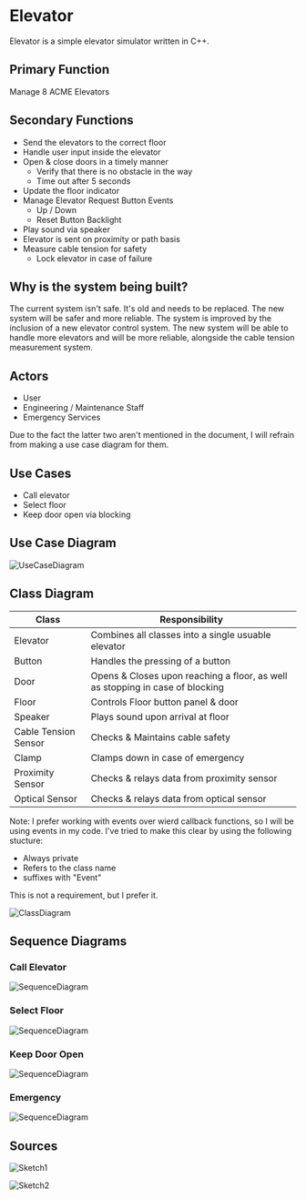 # Elevator

Elevator is a simple elevator simulator written in C++.

## Primary Function

Manage 8 ACME Elevators

## Secondary Functions

- Send the elevators to the correct floor
- Handle user input inside the elevator
- Open & close doors in a timely manner
  - Verify that there is no obstacle in the way
  - Time out after 5 seconds
- Update the floor indicator
- Manage Elevator Request Button Events
  - Up / Down
  - Reset Button Backlight
- Play sound via speaker
- Elevator is sent on proximity or path basis
- Measure cable tension for safety
  - Lock elevator in case of failure

## Why is the system being built?

The current system isn't safe. It's old and needs to be replaced. The new system will be safer and more reliable.
The system is improved by the inclusion of a new elevator control system. The new system will be able to handle more elevators and will be more reliable, alongside the cable tension measurement system.

## Actors

- User
- Engineering / Maintenance Staff
- Emergency Services

Due to the fact the latter two aren't mentioned in the document, I will refrain from making a use case diagram for them.

## Use Cases

- Call elevator
- Select floor
- Keep door open via blocking
  
## Use Case Diagram

![UseCaseDiagram](./Diagrams/Use%20Case.png "Use Case Diagram")

## Class Diagram

| Class | Responsibility |
| --- | --- |
| Elevator | Combines all classes into a single usuable elevator |
| Button | Handles the pressing of a button |
| Door | Opens & Closes upon reaching a floor, as well as stopping in case of blocking |
| Floor | Controls Floor button panel & door |
| Speaker | Plays sound upon arrival at floor |
| Cable Tension Sensor | Checks & Maintains cable safety |
| Clamp | Clamps down in case of emergency |
| Proximity Sensor | Checks & relays data from proximity sensor |
| Optical Sensor | Checks & relays data from optical sensor |

Note: I prefer working with events over wierd callback functions, so I will be using events in my code. I've tried to make this clear by using the following stucture:

- Always private
- Refers to the class name
- suffixes with "Event"

This is not a requirement, but I prefer it.

![ClassDiagram](./Diagrams/Class%20Diagram.png "Class Diagram")

## Sequence Diagrams

### Call Elevator

![SequenceDiagram](./out/Diagrams/Sequence_RequestElevator.png "Sequence Diagram")

### Select Floor

![SequenceDiagram](./out/Diagrams/Sequence_SelectFloor.png "Sequence Diagram")

### Keep Door Open

![SequenceDiagram](./out/Diagrams/Sequence_KeepDoorOpen.png "Sequence Diagram")

### Emergency

![SequenceDiagram](./out/Diagrams/Sequence_Emergency.png "Sequence Diagram")

## Sources

![Sketch1](IMG20230227132257.jpg "Sketch")

![Sketch2](IMG20230227132311.jpg "Sketch")
